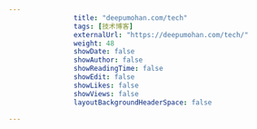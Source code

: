 ---
                title: "deepumohan.com/tech"
                tags: [技术博客]
                externalUrl: "https://deepumohan.com/tech/"
                weight: 48
                showDate: false
                showAuthor: false
                showReadingTime: false
                showEdit: false
                showLikes: false
                showViews: false
                layoutBackgroundHeaderSpace: false
                ---

